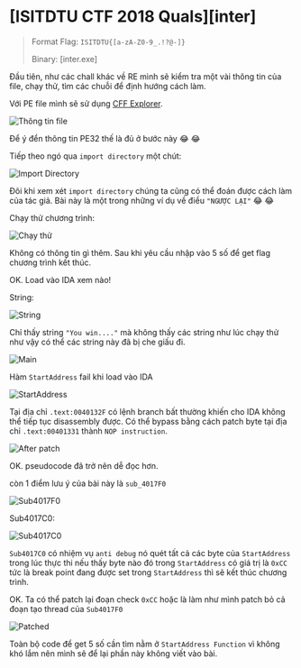 [ISITDTU CTF 2018 Quals][inter]
======

>Format Flag: ```ISITDTU{[a-zA-Z0-9_.!?@-]}```
>
>Binary: [inter.exe]

Đầu tiên, như các chall khác về RE mình sẽ kiểm tra một vài thông tin của file, chạy thử, tìm các chuỗi để định hướng cách làm.

Với PE file mình sẽ sử dụng [CFF Explorer](https://ntcore.com/?page_id=388).

![Thông tin file]({{site.url}}/assets/inter_info.PNG)

Để ý đển thông tin PE32 thế là đủ ở bước này :joy: :joy:

Tiếp theo ngó qua ```import directory``` một chút:

![Import Directory]({{site.url}}/assets/inter_import.PNG)

Đôi khi xem xét ```import directory``` chúng ta cũng có thể đoán được cách làm của tác giả. Bài này là một trong những ví dụ về điều ```"NGƯỢC LẠI"``` :joy: :joy:

Chạy thử chương trình:

![Chạy thử]({{site.url}}/assets/inter_run.PNG)

Không có thông tin gì thêm. Sau khi yêu cầu nhập vào 5 số để get flag chương trình kết thúc.

OK. Load vào IDA xem nào!

String:

![String]({{site.url}}/assets/inter_string.PNG)

Chỉ thấy string ```"You win...."``` mà không thấy các string như lúc chạy thử như vậy có thể các string này đã bị che giấu đi.

![Main]({{site.url}}/assets/inter_main.PNG)

Hàm ```StartAddress``` fail khi load vào IDA

![StartAddress]({{site.url}}/assets/inter_start_addr.PNG)

Tại địa chỉ ```.text:0040132F``` có lệnh branch bất thường khiến cho IDA không thể tiếp tục disassembly được. Có thể bypass bằng cách patch byte tại địa chỉ ```.text:00401331``` thành ```NOP instruction```.

![After patch]({{site.url}}/assets/inter_start_addr_after_patch.PNG)

OK. pseudocode đã trở nên dễ đọc hơn.

còn 1 điểm lưu ý của bài này là ```sub_4017F0```

![Sub4017F0]({{site.url}}/assets/inter_sub4017F0.PNG)

Sub4017C0:

![Sub4017C0]({{site.url}}/assets/inter_sub4017c0.PNG)

```Sub4017C0``` có nhiệm vụ ```anti debug``` nó quét tất cả các byte của ```StartAddress``` trong lúc thực thi nếu thấy byte nào đó trong ```StartAddress``` có giá trị là ```0xCC``` tức là break point đang được set trong ```StartAddress``` thì sẽ kết thúc chương trình.

OK. Ta có thể patch lại đoạn check ```0xCC``` hoặc là làm như mình patch bỏ cả đoạn tạo thread của ```Sub4017F0```

![Patched]({{site.url}}/assets/inter_after_patch.PNG)

Toàn bộ code để get 5 số cần tìm nằm ở ```StartAddress Function``` vì không khó lắm nên mình sẽ để lại phần này không viết vào bài.

